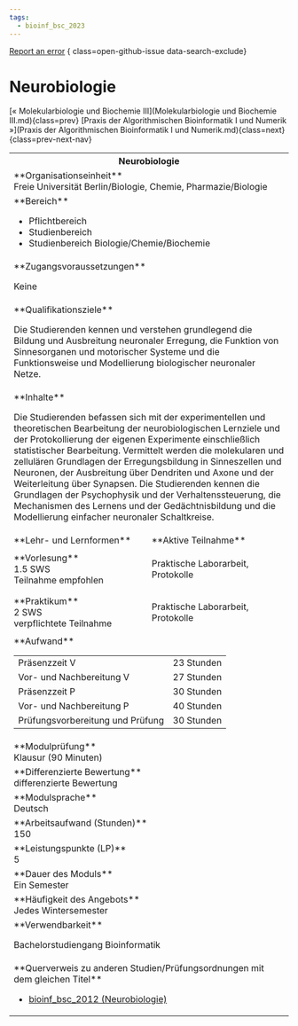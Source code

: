 ```yaml
---
tags:
  - bioinf_bsc_2023
---
```

[Report an error](https://github.com/SGSSGene/FUB-SUP/issues/new?title=Error%20in%20%22Neurobiologie%22&body=There%20seems%20to%20be%20an%20error%20in%20module%20%22Neurobiologie%22%2E%0A%0A%3CDescribe%20here%20a%20slightly%20more%20detailed%20description%20of%20what%20is%20wrong%3E&labels=bug)
{ class=open-github-issue data-search-exclude}

# Neurobiologie

[« Molekularbiologie und Biochemie III](Molekularbiologie und Biochemie III.md){class=prev}
[Praxis der Algorithmischen Bioinformatik I und Numerik »](Praxis der Algorithmischen Bioinformatik I und Numerik.md){class=next}
{class=prev-next-nav}

<table markdown id="moduledesc">
<tr markdown class="moduledesc_head"><th colspan="2">Neurobiologie </th></tr>
<tr markdown><td colspan="2">**Organisationseinheit**   <br>Freie Universität Berlin/Biologie, Chemie, Pharmazie/Biologie</td></tr>

<tr markdown><td colspan="2">**Bereich**<br>


- Pflichtbereich
- Studienbereich
- Studienbereich Biologie/Chemie/Biochemie

</td></tr>

<tr markdown><td colspan="2">**Zugangsvoraussetzungen** <br>

Keine


</td></tr>
<tr markdown><td colspan="2">**Qualifikationsziele**    <br>

Die Studierenden kennen und verstehen grundlegend die Bildung und
Ausbreitung neuronaler Erregung, die Funktion von Sinnesorganen und
motorischer Systeme und die Funktionsweise und Modellierung biologischer
neuronaler Netze.


</td></tr>
<tr markdown><td colspan="2">**Inhalte**                <br>

Die Studierenden befassen sich mit der experimentellen und theoretischen
Bearbeitung der neurobiologischen Lernziele und der Protokollierung der
eigenen Experimente einschließlich statistischer Bearbeitung. Vermittelt
werden die molekularen und zellulären Grundlagen der Erregungsbildung in
Sinneszellen und Neuronen, der Ausbreitung über Dendriten und Axone und der
Weiterleitung über Synapsen. Die Studierenden kennen die Grundlagen der
Psychophysik und der Verhaltenssteuerung, die Mechanismen des Lernens und
der Gedächtnisbildung und die Modellierung einfacher neuronaler
Schaltkreise.


</td></tr>

<tr markdown><td>**Lehr- und Lernformen**</td><td>**Aktive Teilnahme**</td></tr>
<tr markdown><td> **Vorlesung** <br>1.5 SWS <br> Teilnahme empfohlen</td><td>

Praktische Laborarbeit, Protokolle
</td></tr>
<tr markdown><td> **Praktikum** <br>2 SWS <br> verpflichtete Teilnahme</td><td>

Praktische Laborarbeit, Protokolle
</td></tr>
<tr markdown><td colspan="2">**Aufwand**                <br>
<table class="aufwand_table">
<tr><td>Präsenzzeit V</td><td>23 Stunden</td></tr>
<tr><td>Vor- und Nachbereitung V</td><td>27 Stunden</td></tr>
<tr><td>Präsenzzeit P</td><td>30 Stunden</td></tr>
<tr><td>Vor- und Nachbereitung P</td><td>40 Stunden</td></tr>
<tr><td>Prüfungsvorbereitung und Prüfung</td><td>30 Stunden</td></tr>
</table>

</td></tr>
<tr markdown><td colspan="2">**Modulprüfung**             <br>Klausur (90 Minuten)


</td></tr>
<tr markdown><td colspan="2">**Differenzierte Bewertung** <br>differenzierte Bewertung

</td></tr>
<tr markdown><td colspan="2">**Modulsprache**             <br>Deutsch</td></tr>
<tr markdown><td colspan="2">**Arbeitsaufwand (Stunden)** <br>150</td></tr>
<tr markdown><td colspan="2">**Leistungspunkte (LP)**     <br>5</td></tr>
<tr markdown><td colspan="2">**Dauer des Moduls**         <br>Ein Semester</td></tr>
<tr markdown><td colspan="2">**Häufigkeit des Angebots**  <br>Jedes Wintersemester</td></tr>
<tr markdown><td colspan="2">**Verwendbarkeit**           <br>

Bachelorstudiengang Bioinformatik


</td></tr>

<tr markdown><td colspan="2">**Querverweis zu anderen Studien/Prüfungsordnungen mit dem gleichen Titel**<br>


- [bioinf_bsc_2012 (Neurobiologie)](../../bioinf_bsc_2012/modules/Neurobiologie.md)

</td></tr>

</table>
